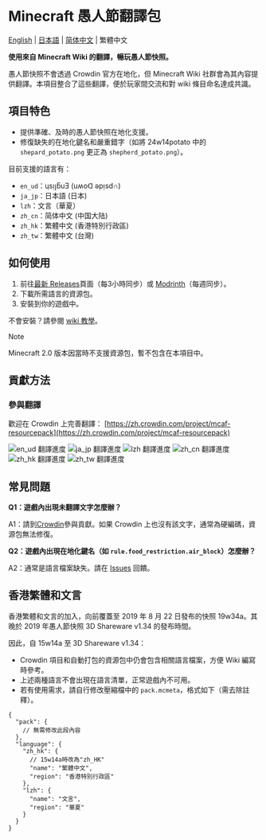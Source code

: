 # Minecraft 愚人節翻譯包

[English](README.md) | [日本語](README.ja.md) | [简体中文](README.zh-hans.md) | 繁體中文

**使用來自 Minecraft Wiki 的翻譯，暢玩愚人節快照。**

愚人節快照不會透過 Crowdin 官方在地化，但 Minecraft Wiki 社群會為其內容提供翻譯。本項目整合了這些翻譯，便於玩家間交流和對 wiki 條目命名達成共識。

## 項目特色

- 提供準確、及時的愚人節快照在地化支援。
- 修復缺失的在地化鍵名和嚴重錯字（如將 24w14potato 中的 `shepard_potato.png` 更正為 `shepherd_potato.png`）。

目前支援的語言有：

- `en_ud`：ɥsᴉꞁᵷuƎ (uʍoᗡ ǝpᴉsd∩)
- `ja_jp`：日本語 (日本)
- `lzh`：文言（華夏）
- `zh_cn`：简体中文 (中国大陆)
- `zh_hk`：繁體中文 (香港特別行政區)
- `zh_tw`：繁體中文 (台灣)

## 如何使用

1. 前往[最新 Releases](https://github.com/mc-wiki/mcaf-resourcepack/releases/latest)頁面（每3小時同步）或 [Modrinth](https://modrinth.com/resourcepack/april-fools-translation)（每週同步）。
2. 下載所需語言的資源包。
3. 安裝到你的遊戲中。

不會安裝？請參閱 [wiki 教學](https://zh.minecraft.wiki/w/Tutorial:加载资源包)。

> [!NOTE]
> Minecraft 2.0 版本因當時不支援資源包，暫不包含在本項目中。

## 貢獻方法

### 參與翻譯

歡迎在 Crowdin 上完善翻譯：
[https://zh.crowdin.com/project/mcaf-resourcepack](https://zh.crowdin.com/project/mcaf-resourcepack)

![en_ud 翻譯進度](https://img.shields.io/badge/dynamic/json?color=blue&label=en_ud&style=flat&logo=crowdin&query=%24.progress.0.data.translationProgress&url=https%3A%2F%2Fbadges.awesome-crowdin.com%2Fstats-15691355-777584-update.json)
![ja_jp 翻譯進度](https://img.shields.io/badge/dynamic/json?color=blue&label=ja_jp&style=flat&logo=crowdin&query=%24.progress.1.data.translationProgress&url=https%3A%2F%2Fbadges.awesome-crowdin.com%2Fstats-15691355-777584-update.json)
![lzh 翻譯進度](https://img.shields.io/badge/dynamic/json?color=blue&label=lzh&style=flat&logo=crowdin&query=%24.progress.2.data.translationProgress&url=https%3A%2F%2Fbadges.awesome-crowdin.com%2Fstats-15691355-777584-update.json)
![zh_cn 翻譯進度](https://img.shields.io/badge/dynamic/json?color=blue&label=zh_cn&style=flat&logo=crowdin&query=%24.progress.3.data.translationProgress&url=https%3A%2F%2Fbadges.awesome-crowdin.com%2Fstats-15691355-777584-update.json)
![zh_hk 翻譯進度](https://img.shields.io/badge/dynamic/json?color=blue&label=zh_hk&style=flat&logo=crowdin&query=%24.progress.4.data.translationProgress&url=https%3A%2F%2Fbadges.awesome-crowdin.com%2Fstats-15691355-777584-update.json)
![zh_tw 翻譯進度](https://img.shields.io/badge/dynamic/json?color=blue&label=zh_tw&style=flat&logo=crowdin&query=%24.progress.5.data.translationProgress&url=https%3A%2F%2Fbadges.awesome-crowdin.com%2Fstats-15691355-777584-update.json)

## 常見問題

**Q1：遊戲內出現未翻譯文字怎麼辦？**

A1：請到[Crowdin](#參與翻譯)參與貢獻。如果 Crowdin 上也沒有該文字，通常為硬編碼，資源包無法修復。

**Q2：遊戲內出現在地化鍵名（如 `rule.food_restriction.air_block`）怎麼辦？**

A2：通常是語言檔案缺失。請在 [Issues](https://github.com/mc-wiki/mcaf-resourcepack/issues) 回饋。

<!-- Do not translate the following part -->

## 香港繁體和文言

香港繁體和文言的加入，向前覆蓋至 2019 年 8 月 22 日發布的快照 19w34a。其晚於 2019 年愚人節快照 3D Shareware v1.34 的發布時間。

因此，自 15w14a 至 3D Shareware v1.34：

- Crowdin 項目和自動打包的資源包中仍會包含相關語言檔案，方便 Wiki 編寫時參考。
- 上述兩種語言不會出現在語言清單，正常遊戲內不可用。
- 若有使用需求，請自行修改壓縮檔中的 `pack.mcmeta`，格式如下（需去除註釋）。

```jsonc
{
  "pack": {
    // 無需修改此段內容
  },
  "language": {
    "zh_hk": {
      // 15w14a時改為"zh_HK"
      "name": "繁體中文",
      "region": "香港特別行政區"
    },
    "lzh": {
      "name": "文言",
      "region": "華夏"
    }
  }
}
```